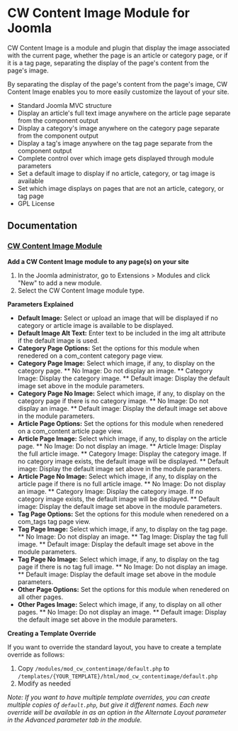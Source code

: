 # CW Content Image Module for Joomla


CW Content Image is a module and plugin that display the image associated with the current page, whether the page is an article or category page, or if it is a tag page, separating the display of the page's content from the page's image.

By separating the display of the page's content from the page's image, CW Content Image enables you to more easily customize the layout of your site.

* Standard Joomla MVC structure
* Display an article's full text image anywhere on the article page separate from the component output
* Display a category's image anywhere on the category page separate from the component output
* Display a tag's image anywhere on the tag page separate from the component output
* Complete control over which image gets displayed through module parameters
* Set a default image to display if no article, category, or tag image is available
* Set which image displays on pages that are not an article, category, or tag page
* GPL License

## Documentation

### [CW Content Image Module](https://github.com/corywebbmedia/mod_cw_contentimage)

**Add a CW Content Image module to any page(s) on your site**

1. In the Joomla administrator, go to Extensions > Modules and click "New" to add a new module.
2. Select the CW Content Image module type.

**Parameters Explained**

* **Default Image:** Select or upload an image that will be displayed if no category or article image is available to be displayed.
* **Default Image Alt Text:** Enter text to be included in the img alt attribute if the default image is used.
* **Category Page Options:** Set the options for this module when renedered on a com_content category page view.
* **Category Page Image:** Select which image, if any, to display on the category page.
** No Image: Do not display an image.
** Category Image: Display the category image.
** Default image: Display the default image set above in the module parameters.
* **Category Page No Image:** Select which image, if any, to display on the category page if there is no category image.
** No Image: Do not display an image.
** Default image: Display the default image set above in the module parameters.
* **Article Page Options:** Set the options for this module when renedered on a com_content article page view.
* **Article Page Image:** Select which image, if any, to display on the article page.
** No Image: Do not display an image.
** Article Image: Display the full article image.
** Category Image: Display the category image. If no category image exists, the default image will be displayed.
** Default image: Display the default image set above in the module parameters.
* **Article Page No Image:** Select which image, if any, to display on the article page if there is no full article image.
** No Image: Do not display an image.
** Category Image: Display the category image. If no category image exists, the default image will be displayed.
** Default image: Display the default image set above in the module parameters.
* **Tag Page Options:** Set the options for this module when renedered on a com_tags tag page view.
* **Tag Page Image:** Select which image, if any, to display on the tag page.
** No Image: Do not display an image.
** Tag Image: Display the tag full image.
** Default image: Display the default image set above in the module parameters.
* **Tag Page No Image:** Select which image, if any, to display on the tag page if there is no tag full image.
** No Image: Do not display an image.
** Default image: Display the default image set above in the module parameters.
* **Other Page Options:** Set the options for this module when renedered on all other pages.
* **Other Pages Image:** Select which image, if any, to display on all other pages.
** No Image: Do not display an image.
** Default image: Display the default image set above in the module parameters.

**Creating a Template Override**

If you want to override the standard layout, you have to create a template override as follows:

1. Copy `/modules/mod_cw_contentimage/default.php` to `/templates/{YOUR_TEMPLATE}/html/mod_cw_contentimage/default.php`
2. Modify as needed

_Note: If you want to have multiple template overrides, you can create multiple copies of `default.php`, but give it different names. Each new override will be available in as an option in the Alternate Layout parameter in the Advanced parameter tab in the module._

